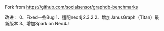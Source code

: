 Fork from https://github.com/socialsensor/graphdb-benchmarks

改进： 
0、Fixed一些Bug 
1、适配neo4j 2.3.2 
2、增加JanusGraph（Titan）最新版本 
3、增加Spark on Neo4J
